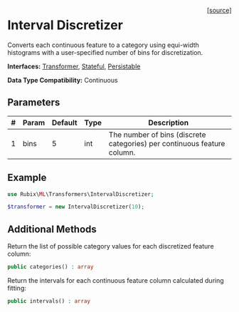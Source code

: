 <span style="float:right;"><a href="https://github.com/RubixML/ML/blob/master/src/Transformers/IntervalDiscretizer.php">[source]</a></span>

# Interval Discretizer
Converts each continuous feature to a category using equi-width histograms with a user-specified number of bins for discretization.

**Interfaces:** [Transformer](api.md#transformer), [Stateful](api.md#stateful), [Persistable](../persistable.md)

**Data Type Compatibility:** Continuous

## Parameters
| # | Param | Default | Type | Description |
|---|---|---|---|---|
| 1 | bins | 5 | int | The number of bins (discrete categories) per continuous feature column. |

## Example
```php
use Rubix\ML\Transformers\IntervalDiscretizer;

$transformer = new IntervalDiscretizer(10);
```

## Additional Methods
Return the list of possible category values for each discretized feature column:
```php
public categories() : array
```

Return the intervals for each continuous feature column calculated during fitting:
```php
public intervals() : array
```
